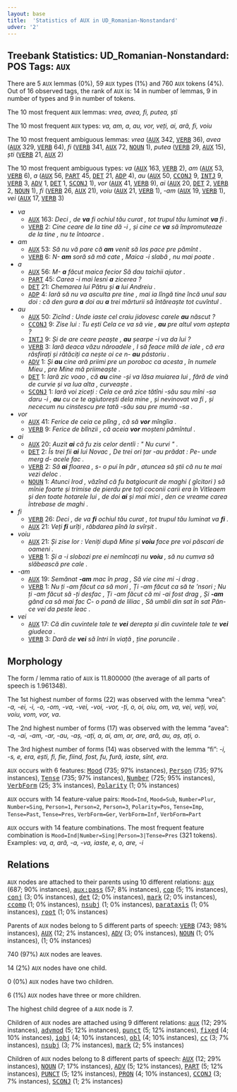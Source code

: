```yaml
---
layout: base
title:  'Statistics of AUX in UD_Romanian-Nonstandard'
udver: '2'
---
```


## Treebank Statistics: UD_Romanian-Nonstandard: POS Tags: `AUX`

There are 5 `AUX` lemmas (0%), 59 `AUX` types (1%) and 760 `AUX` tokens (4%).
Out of 16 observed tags, the rank of `AUX` is: 14 in number of lemmas, 9 in number of types and 9 in number of tokens.

The 10 most frequent `AUX` lemmas: <em>vrea, avea, fi, putea, ști</em>

The 10 most frequent `AUX` types:  <em>va, am, a, au, vor, veți, ai, ară, fi, voiu</em>

The 10 most frequent ambiguous lemmas: <em>vrea</em> (<tt><a href="ro_nonstandard-pos-AUX.html">AUX</a></tt> 342, <tt><a href="ro_nonstandard-pos-VERB.html">VERB</a></tt> 36), <em>avea</em> (<tt><a href="ro_nonstandard-pos-AUX.html">AUX</a></tt> 329, <tt><a href="ro_nonstandard-pos-VERB.html">VERB</a></tt> 64), <em>fi</em> (<tt><a href="ro_nonstandard-pos-VERB.html">VERB</a></tt> 341, <tt><a href="ro_nonstandard-pos-AUX.html">AUX</a></tt> 72, <tt><a href="ro_nonstandard-pos-NOUN.html">NOUN</a></tt> 1), <em>putea</em> (<tt><a href="ro_nonstandard-pos-VERB.html">VERB</a></tt> 29, <tt><a href="ro_nonstandard-pos-AUX.html">AUX</a></tt> 15), <em>ști</em> (<tt><a href="ro_nonstandard-pos-VERB.html">VERB</a></tt> 21, <tt><a href="ro_nonstandard-pos-AUX.html">AUX</a></tt> 2)

The 10 most frequent ambiguous types:  <em>va</em> (<tt><a href="ro_nonstandard-pos-AUX.html">AUX</a></tt> 163, <tt><a href="ro_nonstandard-pos-VERB.html">VERB</a></tt> 2), <em>am</em> (<tt><a href="ro_nonstandard-pos-AUX.html">AUX</a></tt> 53, <tt><a href="ro_nonstandard-pos-VERB.html">VERB</a></tt> 6), <em>a</em> (<tt><a href="ro_nonstandard-pos-AUX.html">AUX</a></tt> 56, <tt><a href="ro_nonstandard-pos-PART.html">PART</a></tt> 45, <tt><a href="ro_nonstandard-pos-DET.html">DET</a></tt> 21, <tt><a href="ro_nonstandard-pos-ADP.html">ADP</a></tt> 4), <em>au</em> (<tt><a href="ro_nonstandard-pos-AUX.html">AUX</a></tt> 50, <tt><a href="ro_nonstandard-pos-CCONJ.html">CCONJ</a></tt> 9, <tt><a href="ro_nonstandard-pos-INTJ.html">INTJ</a></tt> 9, <tt><a href="ro_nonstandard-pos-VERB.html">VERB</a></tt> 3, <tt><a href="ro_nonstandard-pos-ADV.html">ADV</a></tt> 1, <tt><a href="ro_nonstandard-pos-DET.html">DET</a></tt> 1, <tt><a href="ro_nonstandard-pos-SCONJ.html">SCONJ</a></tt> 1), <em>vor</em> (<tt><a href="ro_nonstandard-pos-AUX.html">AUX</a></tt> 41, <tt><a href="ro_nonstandard-pos-VERB.html">VERB</a></tt> 9), <em>ai</em> (<tt><a href="ro_nonstandard-pos-AUX.html">AUX</a></tt> 20, <tt><a href="ro_nonstandard-pos-DET.html">DET</a></tt> 2, <tt><a href="ro_nonstandard-pos-VERB.html">VERB</a></tt> 2, <tt><a href="ro_nonstandard-pos-NOUN.html">NOUN</a></tt> 1), <em>fi</em> (<tt><a href="ro_nonstandard-pos-VERB.html">VERB</a></tt> 26, <tt><a href="ro_nonstandard-pos-AUX.html">AUX</a></tt> 21), <em>voiu</em> (<tt><a href="ro_nonstandard-pos-AUX.html">AUX</a></tt> 21, <tt><a href="ro_nonstandard-pos-VERB.html">VERB</a></tt> 1), <em>-am</em> (<tt><a href="ro_nonstandard-pos-AUX.html">AUX</a></tt> 19, <tt><a href="ro_nonstandard-pos-VERB.html">VERB</a></tt> 1), <em>vei</em> (<tt><a href="ro_nonstandard-pos-AUX.html">AUX</a></tt> 17, <tt><a href="ro_nonstandard-pos-VERB.html">VERB</a></tt> 3)


* <em>va</em>
  * <tt><a href="ro_nonstandard-pos-AUX.html">AUX</a></tt> 163: <em>Deci , de <b>va</b> fi ochiul tău curat , tot trupul tău luminat <b>va</b> fi .</em>
  * <tt><a href="ro_nonstandard-pos-VERB.html">VERB</a></tt> 2: <em>Cine ceare de la tine dă -i , și cine ce <b>va</b> să împromuteaze de la tine , nu te întoarce .</em>
* <em>am</em>
  * <tt><a href="ro_nonstandard-pos-AUX.html">AUX</a></tt> 53: <em>Să nu vă pare că <b>am</b> venit să las pace pre pămînt .</em>
  * <tt><a href="ro_nonstandard-pos-VERB.html">VERB</a></tt> 6: <em>N- <b>am</b> soră să mă cate , Maica -i slabă , nu mai poate .</em>
* <em>a</em>
  * <tt><a href="ro_nonstandard-pos-AUX.html">AUX</a></tt> 56: <em>M- <b>a</b> făcut maica fecior Să dau taichii ajutor .</em>
  * <tt><a href="ro_nonstandard-pos-PART.html">PART</a></tt> 45: <em>Carea -i mai lesni <b>a</b> zicerea ?</em>
  * <tt><a href="ro_nonstandard-pos-DET.html">DET</a></tt> 21: <em>Chemarea lui Pătru și <b>a</b> lui Andreiu .</em>
  * <tt><a href="ro_nonstandard-pos-ADP.html">ADP</a></tt> 4: <em>Iară să nu va asculta pre tine , mai ia lîngă tine încă unul sau doi : că den gura <b>a</b> doi au <b>a</b> trei mărturii să întăreaște tot cuvîntul .</em>
* <em>au</em>
  * <tt><a href="ro_nonstandard-pos-AUX.html">AUX</a></tt> 50: <em>Zicînd : Unde iaste cel craiu jidovesc carele <b>au</b> născut ?</em>
  * <tt><a href="ro_nonstandard-pos-CCONJ.html">CCONJ</a></tt> 9: <em>Zise lui : Tu ești Cela ce va să vie , <b>au</b> pre altul vom aștepta ?</em>
  * <tt><a href="ro_nonstandard-pos-INTJ.html">INTJ</a></tt> 9: <em>Și de are ceare peaște , <b>au</b> șearpe -i va da lui ?</em>
  * <tt><a href="ro_nonstandard-pos-VERB.html">VERB</a></tt> 3: <em>Iară deaca văzu năroadele , I să feace milă de iale , că era răsfirați și rătăciți ca nește oi ce n- <b>au</b> păstoriu .</em>
  * <tt><a href="ro_nonstandard-pos-ADV.html">ADV</a></tt> 1: <em>Și <b>au</b> cine ară priimi pre un poroboc ca acesta , în numele Mieu , pre Mine mă priimeaște .</em>
  * <tt><a href="ro_nonstandard-pos-DET.html">DET</a></tt> 1: <em>Iară zic voao , că <b>au</b> cine -și va lăsa muiarea lui , fără de vină dе curvie și va luа alta , curveaște .</em>
  * <tt><a href="ro_nonstandard-pos-SCONJ.html">SCONJ</a></tt> 1: <em>Iară voi ziceți : Cela ce ară zice tătîni -său sau mîni -sa daru -i , <b>au</b> cu ce te agiutorești dela mine , și nevinovat va fi , și nececum nu cinstescu pre tată -său sau pre mumă -sa .</em>
* <em>vor</em>
  * <tt><a href="ro_nonstandard-pos-AUX.html">AUX</a></tt> 41: <em>Ferice de ceia ce plîng , că să <b>vor</b> mîngîia .</em>
  * <tt><a href="ro_nonstandard-pos-VERB.html">VERB</a></tt> 9: <em>Ferice de blînzii , că aceia <b>vor</b> moșteni pămîntul .</em>
* <em>ai</em>
  * <tt><a href="ro_nonstandard-pos-AUX.html">AUX</a></tt> 20: <em>Auzit <b>ai</b> că fu zis celor dentîi : " Nu curvi " .</em>
  * <tt><a href="ro_nonstandard-pos-DET.html">DET</a></tt> 2: <em>Îs trei fii <b>ai</b> lui Novac , De trei ori țar -au prădat : Pe- unde merg d- acele fac .</em>
  * <tt><a href="ro_nonstandard-pos-VERB.html">VERB</a></tt> 2: <em>Să <b>ai</b> floarea , s- o pui în păr , atuncea să știi că nu te mai vezi deloc .</em>
  * <tt><a href="ro_nonstandard-pos-NOUN.html">NOUN</a></tt> 1: <em>Atunci Irod , văzînd că fu batgiocurit de maghi ( gîcitori ) să mînie foarte și trimise de pierdu pre toți coconii carii era în Vitleaem și den toate hotarele lui , de doi <b>ai</b> și mai mici , den ce vreame carea întrebase de maghi .</em>
* <em>fi</em>
  * <tt><a href="ro_nonstandard-pos-VERB.html">VERB</a></tt> 26: <em>Deci , de va <b>fi</b> ochiul tău curat , tot trupul tău luminat va <b>fi</b> .</em>
  * <tt><a href="ro_nonstandard-pos-AUX.html">AUX</a></tt> 21: <em>Veți <b>fi</b> urîți , răbdarea pînă la svîrșit .</em>
* <em>voiu</em>
  * <tt><a href="ro_nonstandard-pos-AUX.html">AUX</a></tt> 21: <em>Și zise lor : Veniți după Mine și <b>voiu</b> face pre voi păscari de oameni .</em>
  * <tt><a href="ro_nonstandard-pos-VERB.html">VERB</a></tt> 1: <em>Și a -i slobozi pre ei nemîncați nu <b>voiu</b> , să nu cumva să slăbească pre cale .</em>
* <em>-am</em>
  * <tt><a href="ro_nonstandard-pos-AUX.html">AUX</a></tt> 19: <em>Semănat <b>-am</b> mac în prag , Să vie cine mi -i drag .</em>
  * <tt><a href="ro_nonstandard-pos-VERB.html">VERB</a></tt> 1: <em>Nu ți -am făcut ca să mori , Ți -am făcut ca să te ’nsori ; Nu ți -am făcut să -ți desfac , Ți -am făcut că mi -ai fost drag , Și <b>-am</b> gând ca să mai fac C- o pană de liliac , Să umbli din sat în sat Pân- ce vei da peste leac .</em>
* <em>vei</em>
  * <tt><a href="ro_nonstandard-pos-AUX.html">AUX</a></tt> 17: <em>Că din cuvintele tale te <b>vei</b> derepta și din cuvintele tale te <b>vei</b> giudeca .</em>
  * <tt><a href="ro_nonstandard-pos-VERB.html">VERB</a></tt> 3: <em>Dară de <b>vei</b> să întri în viață , ține poruncile .</em>

## Morphology

The form / lemma ratio of `AUX` is 11.800000 (the average of all parts of speech is 1.961348).

The 1st highest number of forms (22) was observed with the lemma “vrea”: <em>-a, -ei, -i, -o, -om, -va, -vei, -voi, -vor, -ți, o, oi, oiu, om, va, vei, veți, voi, voiu, vom, vor, vа</em>.

The 2nd highest number of forms (17) was observed with the lemma “avea”: <em>-a, -ai, -am, -ar, -au, -aș, -ați, a, ai, am, ar, are, ară, au, aș, ați, o</em>.

The 3rd highest number of forms (14) was observed with the lemma “fi”: <em>-i, -s, e, era, ești, fi, fie, fiind, fost, fu, fură, iaste, sînt, еrа</em>.

`AUX` occurs with 6 features: <tt><a href="ro_nonstandard-feat-Mood.html">Mood</a></tt> (735; 97% instances), <tt><a href="ro_nonstandard-feat-Person.html">Person</a></tt> (735; 97% instances), <tt><a href="ro_nonstandard-feat-Tense.html">Tense</a></tt> (735; 97% instances), <tt><a href="ro_nonstandard-feat-Number.html">Number</a></tt> (725; 95% instances), <tt><a href="ro_nonstandard-feat-VerbForm.html">VerbForm</a></tt> (25; 3% instances), <tt><a href="ro_nonstandard-feat-Polarity.html">Polarity</a></tt> (1; 0% instances)

`AUX` occurs with 14 feature-value pairs: `Mood=Ind`, `Mood=Sub`, `Number=Plur`, `Number=Sing`, `Person=1`, `Person=2`, `Person=3`, `Polarity=Pos`, `Tense=Imp`, `Tense=Past`, `Tense=Pres`, `VerbForm=Ger`, `VerbForm=Inf`, `VerbForm=Part`

`AUX` occurs with 14 feature combinations.
The most frequent feature combination is `Mood=Ind|Number=Sing|Person=3|Tense=Pres` (321 tokens).
Examples: <em>va, a, ară, -a, -va, iaste, e, o, are, -i</em>


## Relations

`AUX` nodes are attached to their parents using 10 different relations: <tt><a href="ro_nonstandard-dep-aux.html">aux</a></tt> (687; 90% instances), <tt><a href="ro_nonstandard-dep-aux-pass.html">aux:pass</a></tt> (57; 8% instances), <tt><a href="ro_nonstandard-dep-cop.html">cop</a></tt> (5; 1% instances), <tt><a href="ro_nonstandard-dep-conj.html">conj</a></tt> (3; 0% instances), <tt><a href="ro_nonstandard-dep-det.html">det</a></tt> (2; 0% instances), <tt><a href="ro_nonstandard-dep-mark.html">mark</a></tt> (2; 0% instances), <tt><a href="ro_nonstandard-dep-ccomp.html">ccomp</a></tt> (1; 0% instances), <tt><a href="ro_nonstandard-dep-nsubj.html">nsubj</a></tt> (1; 0% instances), <tt><a href="ro_nonstandard-dep-parataxis.html">parataxis</a></tt> (1; 0% instances), <tt><a href="ro_nonstandard-dep-root.html">root</a></tt> (1; 0% instances)

Parents of `AUX` nodes belong to 5 different parts of speech: <tt><a href="ro_nonstandard-pos-VERB.html">VERB</a></tt> (743; 98% instances), <tt><a href="ro_nonstandard-pos-AUX.html">AUX</a></tt> (12; 2% instances), <tt><a href="ro_nonstandard-pos-ADV.html">ADV</a></tt> (3; 0% instances), <tt><a href="ro_nonstandard-pos-NOUN.html">NOUN</a></tt> (1; 0% instances),  (1; 0% instances)

740 (97%) `AUX` nodes are leaves.

14 (2%) `AUX` nodes have one child.

0 (0%) `AUX` nodes have two children.

6 (1%) `AUX` nodes have three or more children.

The highest child degree of a `AUX` node is 7.

Children of `AUX` nodes are attached using 9 different relations: <tt><a href="ro_nonstandard-dep-aux.html">aux</a></tt> (12; 29% instances), <tt><a href="ro_nonstandard-dep-advmod.html">advmod</a></tt> (5; 12% instances), <tt><a href="ro_nonstandard-dep-punct.html">punct</a></tt> (5; 12% instances), <tt><a href="ro_nonstandard-dep-fixed.html">fixed</a></tt> (4; 10% instances), <tt><a href="ro_nonstandard-dep-iobj.html">iobj</a></tt> (4; 10% instances), <tt><a href="ro_nonstandard-dep-obl.html">obl</a></tt> (4; 10% instances), <tt><a href="ro_nonstandard-dep-cc.html">cc</a></tt> (3; 7% instances), <tt><a href="ro_nonstandard-dep-nsubj.html">nsubj</a></tt> (3; 7% instances), <tt><a href="ro_nonstandard-dep-mark.html">mark</a></tt> (2; 5% instances)

Children of `AUX` nodes belong to 8 different parts of speech: <tt><a href="ro_nonstandard-pos-AUX.html">AUX</a></tt> (12; 29% instances), <tt><a href="ro_nonstandard-pos-NOUN.html">NOUN</a></tt> (7; 17% instances), <tt><a href="ro_nonstandard-pos-ADV.html">ADV</a></tt> (5; 12% instances), <tt><a href="ro_nonstandard-pos-PART.html">PART</a></tt> (5; 12% instances), <tt><a href="ro_nonstandard-pos-PUNCT.html">PUNCT</a></tt> (5; 12% instances), <tt><a href="ro_nonstandard-pos-PRON.html">PRON</a></tt> (4; 10% instances), <tt><a href="ro_nonstandard-pos-CCONJ.html">CCONJ</a></tt> (3; 7% instances), <tt><a href="ro_nonstandard-pos-SCONJ.html">SCONJ</a></tt> (1; 2% instances)

